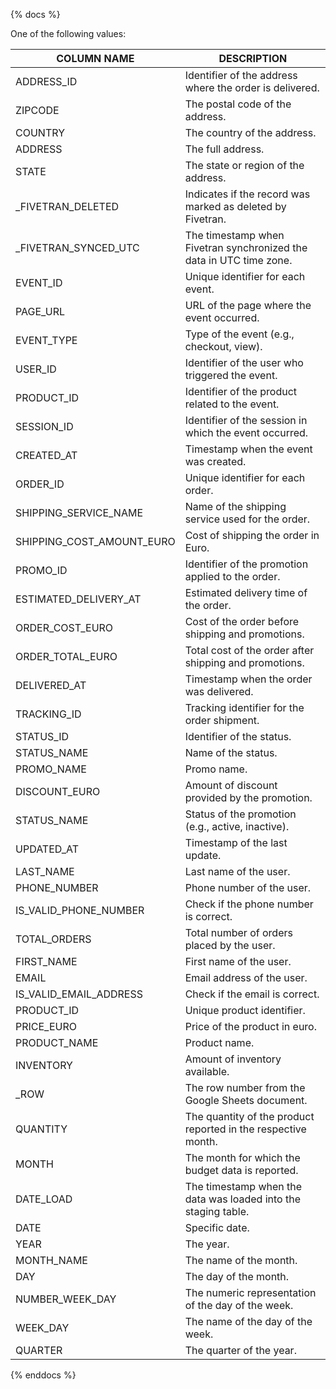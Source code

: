 {% docs  %}
	
One of the following values: 

| COLUMN NAME                  | DESCRIPTION                                                       |
|------------------------------|-------------------------------------------------------------------|
| ADDRESS_ID                   | Identifier of the address where the order is delivered.           |
| ZIPCODE                      | The postal code of the address.                                   |
| COUNTRY                      | The country of the address.                                       |
| ADDRESS                      | The full address.                                                 |
| STATE                        | The state or region of the address.                               |
| _FIVETRAN_DELETED            | Indicates if the record was marked as deleted by Fivetran.        |
| _FIVETRAN_SYNCED_UTC         | The timestamp when Fivetran synchronized the data in UTC time zone.|
| EVENT_ID                     | Unique identifier for each event.                                 |
| PAGE_URL                     | URL of the page where the event occurred.                         |
| EVENT_TYPE                   | Type of the event (e.g., checkout, view).                         |
| USER_ID                      | Identifier of the user who triggered the event.                   |
| PRODUCT_ID                   | Identifier of the product related to the event.                   |
| SESSION_ID                   | Identifier of the session in which the event occurred.            |
| CREATED_AT                   | Timestamp when the event was created.                             |
| ORDER_ID                     | Unique identifier for each order.                                 |
| SHIPPING_SERVICE_NAME        | Name of the shipping service used for the order.                  |
| SHIPPING_COST_AMOUNT_EURO    | Cost of shipping the order in Euro.                               |
| PROMO_ID                     | Identifier of the promotion applied to the order.                 |
| ESTIMATED_DELIVERY_AT        | Estimated delivery time of the order.                             |
| ORDER_COST_EURO              | Cost of the order before shipping and promotions.                 |
| ORDER_TOTAL_EURO             | Total cost of the order after shipping and promotions.            |
| DELIVERED_AT                 | Timestamp when the order was delivered.                           |
| TRACKING_ID                  | Tracking identifier for the order shipment.                       |
| STATUS_ID                    | Identifier of the status.                                         |
| STATUS_NAME                  | Name of the status.                                               |
| PROMO_NAME                   | Promo name.                                                       |
| DISCOUNT_EURO                | Amount of discount provided by the promotion.                     |
| STATUS_NAME                  | Status of the promotion (e.g., active, inactive).                 |
| UPDATED_AT                   | Timestamp of the last update.                                     |
| LAST_NAME                    | Last name of the user.                                            |
| PHONE_NUMBER                 | Phone number of the user.                                         |
| IS_VALID_PHONE_NUMBER        | Check if the phone number is correct.                             |
| TOTAL_ORDERS                 | Total number of orders placed by the user.                        |
| FIRST_NAME                   | First name of the user.                                           |
| EMAIL                        | Email address of the user.                                        |
| IS_VALID_EMAIL_ADDRESS       | Check if the email is correct.                                    |
| PRODUCT_ID                   | Unique product identifier.                                        |
| PRICE_EURO                   | Price of the product in euro.                                     |
| PRODUCT_NAME                 | Product name.                                                     |
| INVENTORY                    | Amount of inventory available.                                    |
| _ROW                         | The row number from the Google Sheets document.                   |
| QUANTITY                     | The quantity of the product reported in the respective month.     |
| MONTH                        | The month for which the budget data is reported.                  |
| DATE_LOAD                    | The timestamp when the data was loaded into the staging table.    |
| DATE                         | Specific date.                                                    |
| YEAR                         | The year.                                                         |
| MONTH_NAME                   | The name of the month.                                            |
| DAY                          | The day of the month.                                             |
| NUMBER_WEEK_DAY              | The numeric representation of the day of the week.                |
| WEEK_DAY                     | The name of the day of the week.                                  |
| QUARTER                      | The quarter of the year.                                          |


{% enddocs %}